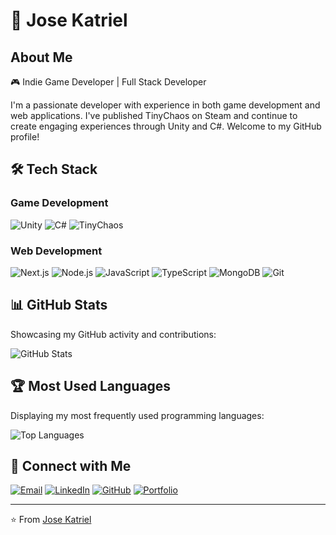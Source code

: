 # 🚀 Jose Katriel

## About Me

🎮 Indie Game Developer | Full Stack Developer

I'm a passionate developer with experience in both game development and web applications. I've published TinyChaos on Steam and continue to create engaging experiences through Unity and C#. Welcome to my GitHub profile!

## 🛠️ Tech Stack

### Game Development

<p>
  <img src="https://img.shields.io/badge/Unity-Game%20Engine-blue?style=flat-square&logo=unity" alt="Unity">
  <img src="https://img.shields.io/badge/C%23-Programming%20Language-blue?style=flat-square&logo=csharp" alt="C#">
  <img src="https://img.shields.io/badge/TinyChaos-Published%20Game-orange?style=flat-square" alt="TinyChaos">
</p>

### Web Development

<p>
  <img src="https://img.shields.io/badge/Next.js-Framework-black?style=flat-square&logo=next.js" alt="Next.js">
  <img src="https://img.shields.io/badge/Node.js-Framework-green?style=flat-square&logo=node.js" alt="Node.js">
  <img src="https://img.shields.io/badge/JavaScript-Language-yellow?style=flat-square&logo=javascript" alt="JavaScript">
  <img src="https://img.shields.io/badge/TypeScript-Language-blue?style=flat-square&logo=typescript" alt="TypeScript">
  <img src="https://img.shields.io/badge/MongoDB-Database-green?style=flat-square&logo=mongodb" alt="MongoDB">
  <img src="https://img.shields.io/badge/Git-Version%20Control-orange?style=flat-square&logo=git" alt="Git">
</p>

## 📊 GitHub Stats

Showcasing my GitHub activity and contributions:

![GitHub Stats](https://github-readme-stats.vercel.app/api?username=josekatriel&show_icons=true&theme=radical)

## 🏆 Most Used Languages

Displaying my most frequently used programming languages:

![Top Languages](https://github-readme-stats.vercel.app/api/top-langs/?username=josekatriel&layout=compact&theme=radical)

## 🤝 Connect with Me

[![Email](https://skillicons.dev/icons?i=mail)](mailto:josekatriel@gmail.com)
[![LinkedIn](https://skillicons.dev/icons?i=linkedin)](https://www.linkedin.com/in/jktrl/)
[![GitHub](https://skillicons.dev/icons?i=github)](https://github.com/josekatriel)
[![Portfolio](https://skillicons.dev/icons?i=vercel)](https://web-portfolio-omega-brown.vercel.app/)

---

⭐️ From [Jose Katriel](https://github.com/josekatriel)
